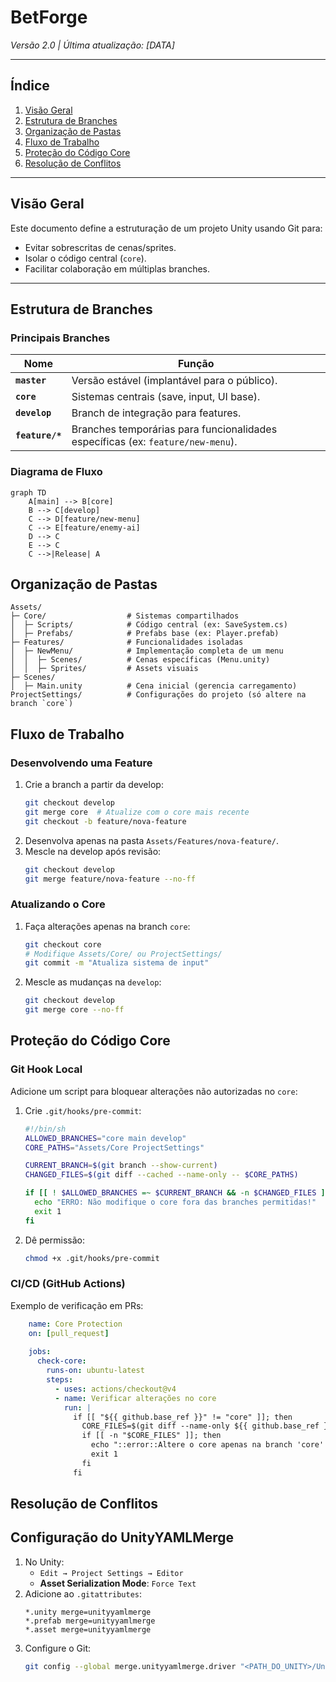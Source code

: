 # BetForge

*Versão 2.0 | Última atualização: [DATA]*

---

## Índice
1. [Visão Geral](#visão-geral)
2. [Estrutura de Branches](#estrutura-de-branches)
3. [Organização de Pastas](#organização-de-pastas)
4. [Fluxo de Trabalho](#fluxo-de-trabalho)
5. [Proteção do Código Core](#proteção-do-código-core)
6. [Resolução de Conflitos](#resolução-de-conflitos)

---

## Visão Geral <a name="visão-geral"></a>
Este documento define a estruturação de um projeto Unity usando Git para:
- Evitar sobrescritas de cenas/sprites.
- Isolar o código central (`core`).
- Facilitar colaboração em múltiplas branches.

---

## Estrutura de Branches <a name="estrutura-de-branches"></a>

### Principais Branches
| Nome          | Função                                                                 |
|---------------|------------------------------------------------------------------------|
| **`master`**    | Versão estável (implantável para o público).                          |
| **`core`**    | Sistemas centrais (save, input, UI base).                             |
| **`develop`** | Branch de integração para features.                                   |
| **`feature/*`** | Branches temporárias para funcionalidades específicas (ex: `feature/new-menu`). |

### Diagrama de Fluxo
```mermaid
graph TD
    A[main] --> B[core]
    B --> C[develop]
    C --> D[feature/new-menu]
    C --> E[feature/enemy-ai]
    D --> C
    E --> C
    C -->|Release| A
```
## Organização de Pastas <a name="organização-de-pastas"></a>
```mermaid
Assets/
├─ Core/                  # Sistemas compartilhados
│  ├─ Scripts/            # Código central (ex: SaveSystem.cs)
│  ├─ Prefabs/            # Prefabs base (ex: Player.prefab)
├─ Features/              # Funcionalidades isoladas
│  ├─ NewMenu/            # Implementação completa de um menu
│  │  ├─ Scenes/          # Cenas específicas (Menu.unity)
│  │  ├─ Sprites/         # Assets visuais
├─ Scenes/
│  ├─ Main.unity          # Cena inicial (gerencia carregamento)
ProjectSettings/          # Configurações do projeto (só altere na branch `core`)
```
## Fluxo de Trabalho <a name="fluxo-de-trabalho"></a>
### Desenvolvendo uma Feature<br>
1. Crie a branch a partir da develop:
    ```bash
    git checkout develop
    git merge core  # Atualize com o core mais recente
    git checkout -b feature/nova-feature
    ```
2. Desenvolva apenas na pasta `Assets/Features/nova-feature/`.
3. Mescle na develop após revisão:
    ```bash
    git checkout develop
    git merge feature/nova-feature --no-ff
    ```
### Atualizando o Core
1. Faça alterações apenas na branch `core`:
    ```bash
    git checkout core
    # Modifique Assets/Core/ ou ProjectSettings/
    git commit -m "Atualiza sistema de input"
    ```
2. Mescle as mudanças na `develop`:
    ```bash
    git checkout develop
    git merge core --no-ff
    ```
## Proteção do Código Core <a name="proteção-do-código-core"></a>
### Git Hook Local
Adicione um script para bloquear alterações não autorizadas no `core`:
1. Crie `.git/hooks/pre-commit`:
    ```bash
    #!/bin/sh
    ALLOWED_BRANCHES="core main develop"
    CORE_PATHS="Assets/Core ProjectSettings"
    
    CURRENT_BRANCH=$(git branch --show-current)
    CHANGED_FILES=$(git diff --cached --name-only -- $CORE_PATHS)
    
    if [[ ! $ALLOWED_BRANCHES =~ $CURRENT_BRANCH && -n $CHANGED_FILES ]]; then
      echo "ERRO: Não modifique o core fora das branches permitidas!"
      exit 1
    fi
    ```
2. Dê permissão:
    ```bash
    chmod +x .git/hooks/pre-commit
    ```
### CI/CD (GitHub Actions)
Exemplo de verificação em PRs:
```yaml
    name: Core Protection
    on: [pull_request]
    
    jobs:
      check-core:
        runs-on: ubuntu-latest
        steps:
          - uses: actions/checkout@v4
          - name: Verificar alterações no core
            run: |
              if [[ "${{ github.base_ref }}" != "core" ]]; then
                CORE_FILES=$(git diff --name-only ${{ github.base_ref }}...HEAD -- Assets/Core ProjectSettings)
                if [[ -n "$CORE_FILES" ]]; then
                  echo "::error::Altere o core apenas na branch 'core'!"
                  exit 1
                fi
              fi
```
## Resolução de Conflitos <a name="resolução-de-conflitos"></a>
## Configuração do UnityYAMLMerge
1. No Unity:
    - `Edit → Project Settings → Editor`
    - **Asset Serialization Mode**: `Force Text`
2. Adicione ao `.gitattributes`:
    ```
    *.unity merge=unityyamlmerge
    *.prefab merge=unityyamlmerge
    *.asset merge=unityyamlmerge
    ```
3. Configure o Git:
    ```bash
    git config --global merge.unityyamlmerge.driver "<PATH_DO_UNITY>/UnityYAMLMerge merge -p %O %B %A %A"
    ```
